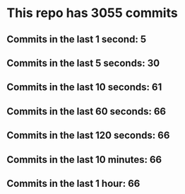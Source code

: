 # This repo has 3055 commits

## Commits in the last 1 second: 5
## Commits in the last 5 seconds: 30
## Commits in the last 10 seconds: 61
## Commits in the last 60 seconds: 66
## Commits in the last 120 seconds: 66
## Commits in the last 10 minutes: 66
## Commits in the last 1 hour: 66
